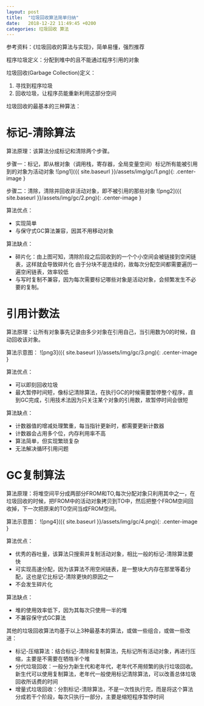 ```yaml
---
layout: post
title:  "垃圾回收算法简单归纳"
date:   2018-12-22 11:49:45 +0200
categories: 垃圾回收 算法
---
```

参考资料：《垃圾回收的算法与实现》，简单易懂，强烈推荐

程序垃圾定义：分配到堆中的且不能通过程序引用的对象

垃圾回收(Garbage Collection)定义：
1. 寻找到程序垃圾
2. 回收垃圾，让程序员能重新利用这部分空间

垃圾回收的最基本的三种算法：

标记-清除算法
=====

算法原理：该算法分成标记和清除两个步骤。

步骤一：标记，即从根对象（调用栈，寄存器，全局变量空间）标记所有能被引用到的对象为活动对象
![png1]({{ site.baseurl }}/assets/img/gc/1.png){: .center-image }

步骤二：清除，清除并回收非活动对象，即不被引用的那些对象
![png2]({{ site.baseurl }}/assets/img/gc/2.png){: .center-image }

算法优点：
+ 实现简单
+ 与保守式GC算法兼容，因其不用移动对象

算法缺点：
+ 碎片化：由上图可知，清除阶段之后回收到的一个个小空间会被链接到空闲链表，这样就会导致碎片化
由于分块不是连续的，故每次分配空间都需要遍历一遍空闲链表，效率较低
+ 与写时复制不兼容，因为每次需要标记哪些对象是活动对象，会频繁发生不必要的复制。


引用计数法
=====

算法原理：让所有对象事先记录由多少对象在引用自己，当引用数为0的时候，自动回收该对象。

算法示意图：
![png3]({{ site.baseurl }}/assets/img/gc/3.png){: .center-image }

算法优点：
+ 可以即刻回收垃圾
+ 最大暂停时间短，像标记清除算法，在执行GC的时候需要暂停整个程序，直到GC完成，引用技术法因为只关注某个对象的引用数，故暂停时间会很短

算法缺点：
+ 计数器值的增减处理繁重，每当指针更新时，都需要更新计数器
+ 计数器会占用多个位，内存利用率不高
+ 算法简单，但实现繁琐复杂
+ 无法解决循环引用问题

GC复制算法
=====

算法原理：将堆空间平分成两部分FROM和TO,每次分配对象只利用其中之一，在垃圾回收的时候，把FROM中的活动对象拷贝到TO中，然后把整个FROM空间回收掉，下一次把原来的TO空间当成FROM空间。

算法示意图：
![png4]({{ site.baseurl }}/assets/img/gc/4.png){: .center-image }

算法优点：
+ 优秀的吞吐量，该算法只搜索并复制活动对象，相比一般的标记-清除算法要快
+ 可实现高速分配，因为该算法不用空闲链表，是一整块大内存在那里等着分配，这也是它比标记-清除更快的原因之一
+ 不会发生碎片化

算法缺点：
+ 堆的使用效率低下，因为其每次只使用一半的堆
+ 不兼容保守式GC算法


其他的垃圾回收算法均基于以上3种最基本的算法，或做一些组合，或做一些改进：

+ 标记-压缩算法：结合标记-清除和复制算法，先标记所有活动对象，再进行压缩，主要是不需要在牺牲半个堆
+ 分代垃圾回收：一般分为新生代和老年代，老年代不用频繁的执行垃圾回收。新生代可以使用复制算法，老年代一般使用标记清除算法，可以改善总体垃圾回收所话费的时间
+ 增量式垃圾回收：分割标记-清除算法，不是一次性执行完，而是将这个算法分成若干个阶段，每次只执行一部分，主要是缩短程序暂停时间
